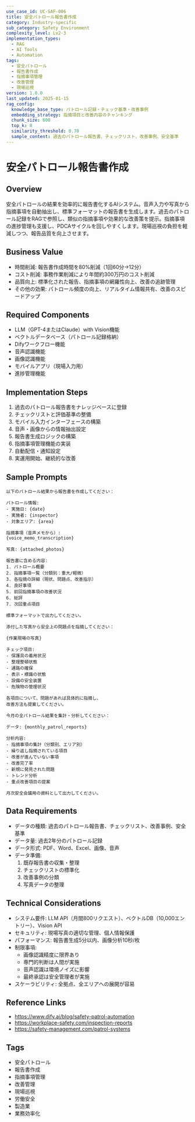 ```yaml
---
use_case_id: UC-SAF-006
title: 安全パトロール報告書作成
category: Industry-specific
sub_category: Safety Environment
complexity_level: Lv2-3
implementation_types:
  - RAG
  - AI Tools
  - Automation
tags:
  - 安全パトロール
  - 報告書作成
  - 指摘事項管理
  - 改善管理
  - 現場巡視
version: 1.0.0
last_updated: 2025-01-15
rag_config:
  knowledge_base_type: パトロール記録・チェック基準・改善事例
  embedding_strategy: 指摘項目と改善内容のチャンキング
  chunk_size: 600
  top_k: 8
  similarity_threshold: 0.70
  sample_content: 過去のパトロール報告書、チェックリスト、改善事例、安全基準
---
```


# 安全パトロール報告書作成

## Overview

安全パトロールの結果を効率的に報告書化するAIシステム。音声入力や写真から指摘事項を自動抽出し、標準フォーマットの報告書を生成します。過去のパトロール記録をRAGで参照し、類似の指摘事項や効果的な改善策を提示。指摘事項の進捗管理も支援し、PDCAサイクルを回しやすくします。現場巡視の負担を軽減しつつ、報告品質を向上させます。

## Business Value

- 時間削減: 報告書作成時間を80%削減（1回60分→12分）
- コスト削減: 事務作業削減により年間約300万円のコスト削減
- 品質向上: 標準化された報告、指摘事項の網羅性向上、改善の追跡管理
- その他の効果: パトロール頻度の向上、リアルタイム情報共有、改善のスピードアップ

## Required Components

- LLM（GPT-4またはClaude）with Vision機能
- ベクトルデータベース（パトロール記録格納）
- Difyワークフロー機能
- 音声認識機能
- 画像認識機能
- モバイルアプリ（現場入力用）
- 進捗管理機能

## Implementation Steps

1. 過去のパトロール報告書をナレッジベースに登録
2. チェックリストと評価基準の整備
3. モバイル入力インターフェースの構築
4. 音声・画像からの情報抽出設定
5. 報告書生成ロジックの構築
6. 指摘事項管理機能の実装
7. 自動配信・通知設定
8. 実運用開始、継続的な改善

## Sample Prompts

```
以下のパトロール結果から報告書を作成してください：

パトロール情報:
- 実施日: {date}
- 実施者: {inspector}
- 対象エリア: {area}

指摘事項（音声メモから）:
{voice_memo_transcription}

写真: {attached_photos}

報告書に含める内容:
1. パトロール概要
2. 指摘事項一覧（分類別：重大/軽微）
3. 各指摘の詳細（現状、問題点、改善指示）
4. 良好事項
5. 前回指摘事項の改善状況
6. 総評
7. 次回重点項目

標準フォーマットで出力してください。
```

```
添付した写真から安全上の問題点を指摘してください：

{作業現場の写真}

チェック項目:
- 保護具の着用状況
- 整理整頓状態
- 通路の確保
- 表示・標識の状態
- 設備の安全装置
- 危険物の管理状況

各項目について、問題があれば具体的に指摘し、
改善方法も提案してください。
```

```
今月の全パトロール結果を集計・分析してください：

データ: {monthly_patrol_reports}

分析内容:
- 指摘事項の集計（分類別、エリア別）
- 繰り返し指摘されている項目
- 改善が進んでいない事項
- 改善完了率
- 新規に発見された問題
- トレンド分析
- 重点改善項目の提案

月次安全会議用の資料として出力してください。
```

## Data Requirements

- データの種類: 過去のパトロール報告書、チェックリスト、改善事例、安全基準
- データ量: 過去2年分のパトロール記録
- データ形式: PDF、Word、Excel、画像、音声
- データ準備:
  1. 既存報告書の収集・整理
  2. チェックリストの標準化
  3. 改善事例の分類
  4. 写真データの整理

## Technical Considerations

- システム要件: LLM API（月間800リクエスト）、ベクトルDB（10,000エントリー）、Vision API
- セキュリティ: 現場写真の適切な管理、個人情報保護
- パフォーマンス: 報告書生成5分以内、画像分析10秒/枚
- 制限事項:
  - 画像認識精度に限界あり
  - 専門的判断は人間が実施
  - 音声認識は環境ノイズに影響
  - 最終承認は安全管理者が実施
- スケーラビリティ: 全拠点、全エリアへの展開が容易

## Reference Links

- https://www.dify.ai/blog/safety-patrol-automation
- https://workplace-safety.com/inspection-reports
- https://safety-management.com/patrol-systems

## Tags

- 安全パトロール
- 報告書作成
- 指摘事項管理
- 改善管理
- 現場巡視
- 労働安全
- 製造業
- 業務効率化
